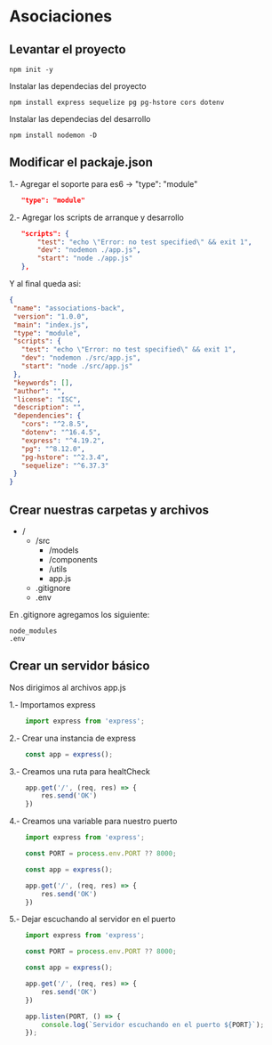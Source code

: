 # Asociaciones
 ## Levantar el proyecto
 ```shell
 npm init -y
 ```

 Instalar las dependecias del proyecto
  ```shell
 npm install express sequelize pg pg-hstore cors dotenv
 ```

  Instalar las dependecias del desarrollo
  ```shell
 npm install nodemon -D
 ```

 ## Modificar el packaje.json
 
 1.- Agregar el soporte para es6 -> "type": "module"
 
 ```json
    "type": "module"
 ```
 
 2.- Agregar los scripts de arranque y desarrollo

 ```json
    "scripts": {
        "test": "echo \"Error: no test specified\" && exit 1",
        "dev": "nodemon ./app.js",
        "start": "node ./app.js"
    },
 ```

 Y al final queda asi:

 ```json
 {
  "name": "associations-back",
  "version": "1.0.0",
  "main": "index.js",
  "type": "module",
  "scripts": {
    "test": "echo \"Error: no test specified\" && exit 1",
    "dev": "nodemon ./src/app.js",
    "start": "node ./src/app.js"
  },
  "keywords": [],
  "author": "",
  "license": "ISC",
  "description": "",
  "dependencies": {
    "cors": "^2.8.5",
    "dotenv": "^16.4.5",
    "express": "^4.19.2",
    "pg": "^8.12.0",
    "pg-hstore": "^2.3.4",
    "sequelize": "^6.37.3"
  }
}
 ```

 ## Crear nuestras carpetas y archivos

 - /
    - /src
        - /models
        - /components
        - /utils
        - app.js
    - .gitignore
    - .env

En .gitignore agregamos los siguiente:

```
node_modules
.env
```

## Crear un servidor básico

Nos dirigimos al archivos app.js

1.- Importamos express
```js
    import express from 'express';
```

2.- Crear una instancia de express
```js
    const app = express();
```

3.- Creamos una ruta para healtCheck
```js
    app.get('/', (req, res) => {
        res.send('OK')
    })
```

4.- Creamos una variable para nuestro puerto
```js
    import express from 'express';

    const PORT = process.env.PORT ?? 8000;

    const app = express();

    app.get('/', (req, res) => {
        res.send('OK')
    })
```

5.- Dejar escuchando al servidor en el puerto
```js
    import express from 'express';

    const PORT = process.env.PORT ?? 8000;

    const app = express();

    app.get('/', (req, res) => {
        res.send('OK')
    })

    app.listen(PORT, () => {
        console.log(`Servidor escuchando en el puerto ${PORT}`);
    });
```